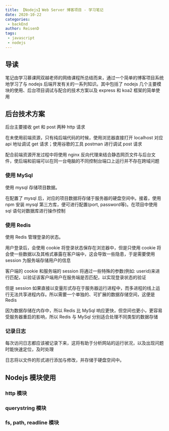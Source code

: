```yaml
---
title: 【Nodejs】Web Server 博客项目 - 学习笔记
date: 2020-10-22
categories:
 - backEnd
author: ReisenD
tags:
 - javascript
 - nodejs
---
```



## 导读
笔记由学习慕课网双越老师的网络课程所总结而来，通过一个简单的博客项目系统地学习了与 nodejs 后端开发有关的一系列知识。其中包括了 nodejs 几个主要模块的使用、后台项目调试与配合的技术方案以及 express 和 koa2 框架的简单使用

## 后台技术方案
后台主要接收 get 和 post 两种 http 请求

在未使用前端资源，只有纯后端代码的时候，使用浏览器直接打开 localhost 对应 api 地址调试 get 请求；使用谷歌的工具 postman 进行调试 post 请求

配合前端资源开发过程中将使用 nginx 反向代理来结合静态网页文件与后台文件，使后端和前端可以在同一台电脑的不同控制台端口上运行并不存在跨域问题

### 使用 MySql
使用 mysql 存储项目数据。

在配置了 mysql 后，对应的项目数据将存储于服务器的硬盘空间中。接着，使用 npm 安装 mysql 第三方库，便可进行配置(port, password等)。在项目中使用 sql 语句对数据库进行操作控制

### 使用 Redis
使用 Redis 管理登录的状态。

用户登录后，会使用 cookie 将登录状态保存在浏览器中，但是只使用 cookie 将会使一些数据以及其格式暴露在客户端中，这会导致一些隐患，于是需要使用 session 为服务端存储用户的信息

客户端的 cookie 和服务端的 session 将通过一些特殊的参数(例如: userid)来进行匹配，以验证该客户端用户在服务端是否匹配，以实现登录状态的验证

但是 session 如果直接以变量形式存在于服务器运行进程中，而多进程的线上运行无法共享进程内存。所以需要一个单独的、可扩展的数据存储空间，这便是 Redis

因为数据存储在内存中，所以 Redis 比 MySql 响应更快，但空间也更小，更容易受服务器重启的影响，所以 Redis 与 MySql 分别适合处理不同类型的数据存储

### 记录日志
每次访问日志都应该被记录下来，这将有助于分析网站的运行状况，以及出现问题时能快速定位，及时处理

日志将以文件的形式进行添加与修改，并存储于硬盘空间中。

## Nodejs 模块使用

### http 模块

### querystring 模块

### fs, path, readline 模块

